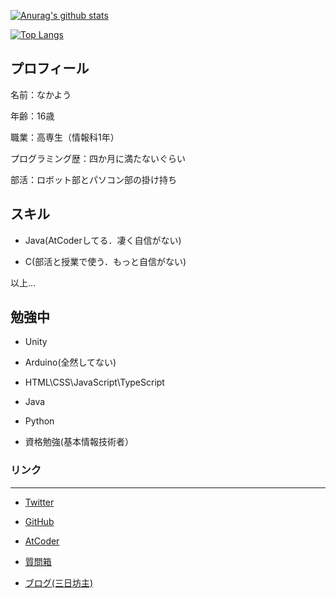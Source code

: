 [![Anurag's github stats](https://github-readme-stats.vercel.app/api?username=NakaYou&count_private=true&theme=radical)](https://github.com/anuraghazra/github-readme-stats)

[![Top Langs](https://github-readme-stats.vercel.app/api/top-langs/?username=NakaYou&count_private=true&layout=compact&theme=radical)](https://github.com/anuraghazra/github-readme-stats)
  

## プロフィール

名前：なかよう

年齢：16歳

職業：高専生（情報科1年）

プログラミング歴：四か月に満たないぐらい

部活：ロボット部とパソコン部の掛け持ち

  
  

## スキル

 - Java(AtCoderしてる．凄く自信がない)

 - C(部活と授業で使う．もっと自信がない)

以上...

  

## 勉強中

- Unity

- Arduino(全然してない)

- HTML\CSS\JavaScript\TypeScript

- Java

- Python

- 資格勉強(基本情報技術者）
  

### リンク

--------

- [Twitter](https://twitter.com/NakaYou_JK)

- [GitHub](https://github.com/NakaYou)

- [AtCoder](https://atcoder.jp/users/nakayou)

- [質問箱](https://peing.net/ja/nakayou_jk?p=auto&utm_source=twitter&utm_medium=timeline&utm_campaign=auto_recruitment)
- [ブログ(三日坊主)](https://ameblo.jp/nakayou-jk)